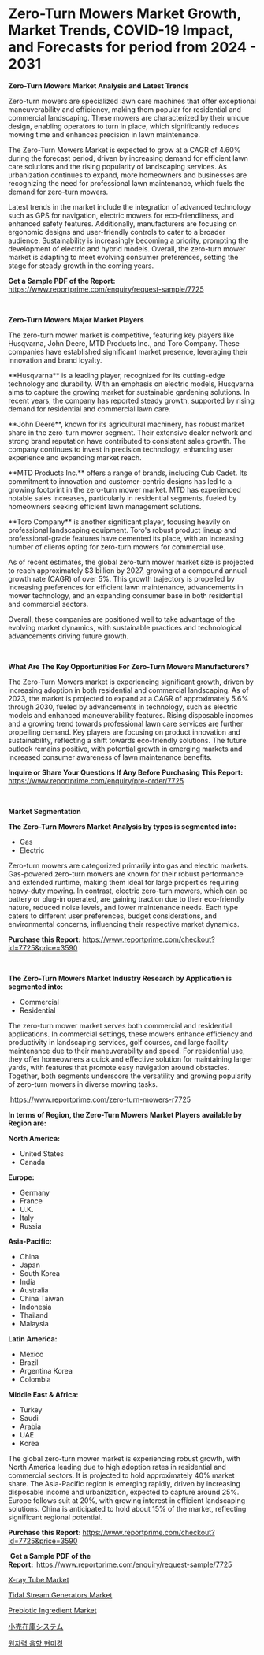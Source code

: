 <p><h1>Zero-Turn Mowers Market Growth, Market Trends, COVID-19 Impact, and Forecasts for period from 2024 - 2031</h1></p><p><strong>Zero-Turn Mowers Market Analysis and Latest Trends</strong></p>
<p><p>Zero-turn mowers are specialized lawn care machines that offer exceptional maneuverability and efficiency, making them popular for residential and commercial landscaping. These mowers are characterized by their unique design, enabling operators to turn in place, which significantly reduces mowing time and enhances precision in lawn maintenance.</p><p>The Zero-Turn Mowers Market is expected to grow at a CAGR of 4.60% during the forecast period, driven by increasing demand for efficient lawn care solutions and the rising popularity of landscaping services. As urbanization continues to expand, more homeowners and businesses are recognizing the need for professional lawn maintenance, which fuels the demand for zero-turn mowers.</p><p>Latest trends in the market include the integration of advanced technology such as GPS for navigation, electric mowers for eco-friendliness, and enhanced safety features. Additionally, manufacturers are focusing on ergonomic designs and user-friendly controls to cater to a broader audience. Sustainability is increasingly becoming a priority, prompting the development of electric and hybrid models. Overall, the zero-turn mower market is adapting to meet evolving consumer preferences, setting the stage for steady growth in the coming years.</p></p>
<p><strong>Get a Sample PDF of the Report:&nbsp;</strong> <a href="https://www.reportprime.com/enquiry/request-sample/7725">https://www.reportprime.com/enquiry/request-sample/7725</a></p>
<p>&nbsp;</p>
<p><strong>Zero-Turn Mowers Major Market Players</strong></p>
<p><p>The zero-turn mower market is competitive, featuring key players like Husqvarna, John Deere, MTD Products Inc., and Toro Company. These companies have established significant market presence, leveraging their innovation and brand loyalty.</p><p>**Husqvarna** is a leading player, recognized for its cutting-edge technology and durability. With an emphasis on electric models, Husqvarna aims to capture the growing market for sustainable gardening solutions. In recent years, the company has reported steady growth, supported by rising demand for residential and commercial lawn care.</p><p>**John Deere**, known for its agricultural machinery, has robust market share in the zero-turn mower segment. Their extensive dealer network and strong brand reputation have contributed to consistent sales growth. The company continues to invest in precision technology, enhancing user experience and expanding market reach.</p><p>**MTD Products Inc.** offers a range of brands, including Cub Cadet. Its commitment to innovation and customer-centric designs has led to a growing footprint in the zero-turn mower market. MTD has experienced notable sales increases, particularly in residential segments, fueled by homeowners seeking efficient lawn management solutions.</p><p>**Toro Company** is another significant player, focusing heavily on professional landscaping equipment. Toro's robust product lineup and professional-grade features have cemented its place, with an increasing number of clients opting for zero-turn mowers for commercial use. </p><p>As of recent estimates, the global zero-turn mower market size is projected to reach approximately $3 billion by 2027, growing at a compound annual growth rate (CAGR) of over 5%. This growth trajectory is propelled by increasing preferences for efficient lawn maintenance, advancements in mower technology, and an expanding consumer base in both residential and commercial sectors. </p><p>Overall, these companies are positioned well to take advantage of the evolving market dynamics, with sustainable practices and technological advancements driving future growth.</p></p>
<p>&nbsp;</p>
<p><strong>What Are The Key Opportunities For Zero-Turn Mowers Manufacturers?</strong></p>
<p><p>The Zero-Turn Mowers market is experiencing significant growth, driven by increasing adoption in both residential and commercial landscaping. As of 2023, the market is projected to expand at a CAGR of approximately 5.6% through 2030, fueled by advancements in technology, such as electric models and enhanced maneuverability features. Rising disposable incomes and a growing trend towards professional lawn care services are further propelling demand. Key players are focusing on product innovation and sustainability, reflecting a shift towards eco-friendly solutions. The future outlook remains positive, with potential growth in emerging markets and increased consumer awareness of lawn maintenance benefits.</p></p>
<p><strong>Inquire or Share Your Questions If Any Before Purchasing This Report:</strong> <a href="https://www.reportprime.com/enquiry/pre-order/7725">https://www.reportprime.com/enquiry/pre-order/7725</a></p>
<p>&nbsp;</p>
<p><strong>Market Segmentation</strong></p>
<p><strong>The Zero-Turn Mowers Market Analysis by types is segmented into:</strong></p>
<p><ul><li>Gas</li><li>Electric</li></ul></p>
<p><p>Zero-turn mowers are categorized primarily into gas and electric markets. Gas-powered zero-turn mowers are known for their robust performance and extended runtime, making them ideal for large properties requiring heavy-duty mowing. In contrast, electric zero-turn mowers, which can be battery or plug-in operated, are gaining traction due to their eco-friendly nature, reduced noise levels, and lower maintenance needs. Each type caters to different user preferences, budget considerations, and environmental concerns, influencing their respective market dynamics.</p></p>
<p><strong>Purchase this Report:&nbsp;</strong><a href="https://www.reportprime.com/checkout?id=7725&price=3590">https://www.reportprime.com/checkout?id=7725&price=3590</a></p>
<p>&nbsp;</p>
<p><strong>The Zero-Turn Mowers Market Industry Research by Application is segmented into:</strong></p>
<p><ul><li>Commercial</li><li>Residential</li></ul></p>
<p><p>The zero-turn mower market serves both commercial and residential applications. In commercial settings, these mowers enhance efficiency and productivity in landscaping services, golf courses, and large facility maintenance due to their maneuverability and speed. For residential use, they offer homeowners a quick and effective solution for maintaining larger yards, with features that promote easy navigation around obstacles. Together, both segments underscore the versatility and growing popularity of zero-turn mowers in diverse mowing tasks.</p></p>
<p><a href="https://www.reportprime.com/zero-turn-mowers-r7725">&nbsp;https://www.reportprime.com/zero-turn-mowers-r7725</a></p>
<p><strong>In terms of Region, the Zero-Turn Mowers Market Players available by Region are:</strong></p>
<p>
    <p> <strong> North America: </strong>
        <ul>
            <li>United States</li>
            <li>Canada</li>
        </ul>
        </p> 
    <p> <strong> Europe: </strong>
        <ul>
            <li>Germany</li>
            <li>France</li>
            <li>U.K.</li>
            <li>Italy</li>
            <li>Russia</li>
        </ul>
        </p> 
    <p> <strong> Asia-Pacific: </strong>
        <ul>
            <li>China</li>
            <li>Japan</li>
            <li>South Korea</li>
            <li>India</li>
            <li>Australia</li>
            <li>China Taiwan</li>
            <li>Indonesia</li>
            <li>Thailand</li>
            <li>Malaysia</li>
        </ul>
        </p> 
    <p> <strong> Latin America: </strong>
        <ul>
            <li>Mexico</li>
            <li>Brazil</li>
            <li>Argentina Korea</li>
            <li>Colombia</li>
        </ul>
        </p> 
    <p> <strong> Middle East & Africa: </strong>
        <ul>
            <li>Turkey</li>
            <li>Saudi</li>
            <li>Arabia</li>
            <li>UAE</li>
            <li>Korea</li>
        </ul>
    </p>
    </p>
<p><p>The global zero-turn mower market is experiencing robust growth, with North America leading due to high adoption rates in residential and commercial sectors. It is projected to hold approximately 40% market share. The Asia-Pacific region is emerging rapidly, driven by increasing disposable income and urbanization, expected to capture around 25%. Europe follows suit at 20%, with growing interest in efficient landscaping solutions. China is anticipated to hold about 15% of the market, reflecting significant regional potential.</p></p>
<p><strong>Purchase this Report: </strong><a href="https://www.reportprime.com/checkout?id=7725&price=3590">https://www.reportprime.com/checkout?id=7725&price=3590</a></p>
<p>&nbsp;<strong>Get a Sample PDF of the Report:&nbsp;&nbsp;</strong><a href="https://www.reportprime.com/enquiry/request-sample/7725">https://www.reportprime.com/enquiry/request-sample/7725</a></p>
<p><strong></strong></p>
<p><p><a href="https://github.com/irfadac/Market-Research-Report-List-4/blob/main/x-ray-tube-market.md">X-ray Tube Market</a></p><p><a href="https://www.linkedin.com/pulse/tidal-stream-generators-industry-analysis-report-its-market-0ezle?trackingId=YpFd7IY4TXiMUq13Kve44w%3D%3D">Tidal Stream Generators Market</a></p><p><a href="https://issuu.com/reportprime-2/docs/prebiotic-ingredient-market-size-20_98f9d0a15ac04d">Prebiotic Ingredient Market</a></p><p><a href="https://medium.com/@aminohtc4/retail-inventory-system-market-%E3%81%AF-%E3%82%B3%E3%82%B9%E3%83%88%E7%AE%A1%E7%90%86%E3%81%A8%E5%8A%B9%E7%8E%87%E5%90%91%E4%B8%8A%E3%82%92%E5%84%AA%E5%85%88%E3%81%97%E3%81%BE%E3%81%99-%E3%81%95%E3%82%89%E3%81%AB-%E5%A0%B1%E5%91%8A%E6%9B%B8%E3%81%AF%E5%B8%82%E5%A0%B4%E3%81%AE%E9%9C%80%E8%A6%81%E9%9D%A2%E3%81%A8%E4%BE%9B%E7%B5%A6%E9%9D%A2%E3%81%AE%E4%B8%A1%E6%96%B9%E3%82%92%E3%82%AB%E3%83%90%E3%83%BC%E3%81%97%E3%81%A6%E3%81%84%E3%81%BE%E3%81%99-retail-6ff437f28d99">小売在庫システム</a></p><p><a href="https://medium.com/@deangaylotyrd8909867/%EC%9B%90%EC%9E%90%EB%A0%A5-%ED%9E%98-%EC%9D%8C%ED%96%A5-%ED%98%84%EB%AF%B8%EA%B2%BD-%EC%8B%9C%EC%9E%A5-%EC%97%AD%ED%95%99-%ED%83%90%EC%83%89-2024%EB%85%84%EB%B6%80%ED%84%B0-2031%EB%85%84%EA%B9%8C%EC%A7%80-%EC%9B%90%EC%9E%90%EB%A0%A5-%ED%9E%98-%EC%9D%8C%ED%96%A5-%ED%98%84%EB%AF%B8%EA%B2%BD-%EC%8B%9C%EC%9E%A5%EC%9D%98-%EC%88%98%EC%9D%B5-%EB%B6%84%EC%84%9D-%EB%B0%8F-%EC%84%B1%EC%9E%A5-%EC%A0%84%EB%A7%9D-fa9b949dc975">원자력 음향 현미경</a></p></p>